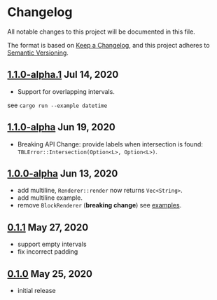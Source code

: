 # Changelog

All notable changes to this project will be documented in this file.

The format is based on [Keep a Changelog](https://keepachangelog.com/en/1.0.0/),
and this project adheres to [Semantic Versioning](https://semver.org/spec/v2.0.0.html).

## [1.1.0-alpha.1](https://crates.io/crates/tbl/1.1.0-alpha.1) Jul 14, 2020

* Support for overlapping intervals.

see `cargo run --example datetime`

## [1.1.0-alpha](https://crates.io/crates/tbl/1.1.0-alpha) Jun 19, 2020

* Breaking API Change: provide labels when intersection is found: `TBLError::Intersection(Option<L>, Option<L>)`.

## [1.0.0-alpha](https://crates.io/crates/tbl/1.0.0-alpha) Jun 13, 2020

* add multiline, `Renderer::render` now returns `Vec<String>`.
* add multiline example.
* remove `BlockRenderer` (**breaking change**) see [examples](examples).

## [0.1.1](https://crates.io/crates/tbl/0.1.1) May 27, 2020

* support empty intervals
* fix incorrect padding


## [0.1.0](https://crates.io/crates/tbl/0.1.0) May 25, 2020

* initial release
